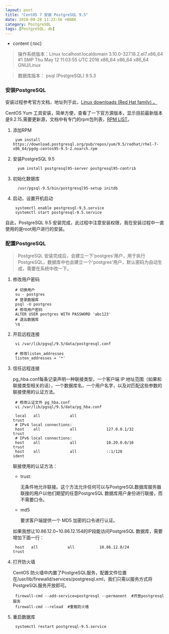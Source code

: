 ```yaml
---
layout: post
title: "CentOS 7 安装 PostgreSQL 9.5"
date: 2018-09-28 11:23:56 +0800
category: PostgreSQL
tags: [PostgreSQL，db]
---
```

* content
{:toc}

> 操作系统版本：Linux localhost.localdomain 3.10.0-327.18.2.el7.x86_64 #1 SMP Thu May 12 11:03:55 UTC 2016 x86_64 x86_64 x86_64 GNU/Linux

> 数据库版本： psql (PostgreSQL) 9.5.3

### 安装PostgreSQL

安装过程参考官方文档，地址列于此，[Linux downloads (Red Hat family) 。](https://www.postgresql.org/download/linux/redhat/)

CentOS Yum 工具安装，简单方便，查看了一下官方源版本，显示目前最新版本是9.2.15,需要更新源，文档中有专门的rpm包列表，[RPM LIST](https://yum.postgresql.org/repopackages.php)。

1. 添加RPM
	
		yum install https://download.postgresql.org/pub/repos/yum/9.5/redhat/rhel-7-x86_64/pgdg-centos95-9.5-2.noarch.rpm

2. 安装PostgreSQL 9.5

		 yum install postgresql95-server postgresql95-contrib

3. 初始化数据库

		 /usr/pgsql-9.5/bin/postgresql95-setup initdb

4. 启动，设置开机启动

		systemctl enable postgresql-9.5.service
		systemctl start postgresql-9.5.service
		
自此，PostgreSQL 9.5 安装完成，此过程中注意安装权限，我在安装过程中一直使用的是root用户进行的安装。

### 配置PostgreSQL

> PostgreSQL 安装完成后，会建立一下‘postgres’用户，用于执行PostgreSQL，数据库中也会建立一个'postgres'用户，默认密码为自动生成，需要在系统中改一下。

1. 修改用户密码

		# 切换用户
		su - postgres
		# 登录数据库
		psql -U postgres 
		# 修改用户密码
		ALTER USER postgres WITH PASSWORD 'abc123'
		# 退出数据库
		\q

2. 开启远程连接

		vi /var/lib/pgsql/9.5/data/postgresql.conf 
		
		# 修改listen_addresses
		listen_addresses = '*'
		
3. 信任远程连接
		
	pg_hba.conf每条记录声明一种联接类型，一个客户端 IP 地址范围（如果和联接类型相关的话），一个数据库名，一个用户名字，以及对匹配这些参数的联接使用的认证方法。
	
		# 修改认证文件 pg_hba.conf
		vi /var/lib/pgsql/9.5/data/pg_hba.conf
		
		local   all             all                                     trust
		# IPv4 local connections:
		host    all             all             127.0.0.1/32            trust
		# IPv6 local connections:
		host    all             all             10.20.0.0/16            trust
		host    all             all             ::1/128                 ident

	联接使用的认证方法：
	
	- trust:
	
		无条件地允许联接。这个方法允许任何可以与PostgreSQL数据库服务器联接的用户以他们期望的任意PostgreSQL 数据库用户身份进行联接，而不需要口令。
		
	- md5
	
		要求客户端提供一个 MD5 加密的口令进行认证。
		
	如果我想让10.86.12.0~10.86.12.154的IP段能访问PostgreSQL 数据库，需要增加下面一行：
	
		host   all             all           10.86.12.0/24                  trust
	

4. 打开防火墙

	 CentOS 防火墙中内置了PostgreSQL服务，配置文件位置在/usr/lib/firewalld/services/postgresql.xml，我们只需以服务方式将PostgreSQL服务开放即可。
	 
	 	firewall-cmd --add-service=postgresql --permanent  #开放postgresql服务
    	firewall-cmd --reload  #重载防火墙
    	
5. 重启数据库

		systemctl restart postgresql-9.5.service